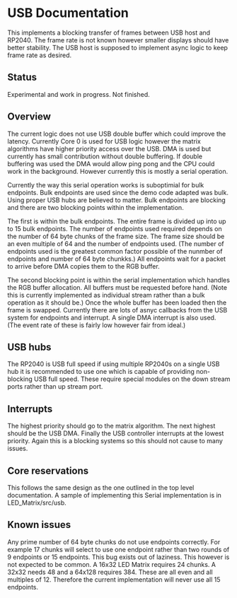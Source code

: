 # USB Documentation
This implements a blocking transfer of frames between USB host and RP2040. The frame rate is not known however smaller displays should have better stability. The USB host is supposed to implement async logic to keep frame rate as desired.

## Status
Experimental and work in progress. Not finished.

## Overview
The current logic does not use USB double buffer which could improve the latency.
Currently Core 0 is used for USB logic however the matrix algorithms have higher priority access over the USB. DMA is used but currently has small contribution without double buffering. If double buffering was used the DMA would allow ping pong and the CPU could work in the background. However currently this is mostly a serial operation.

Currently the way this serial operation works is suboptimial for bulk endpoints. Bulk endpoints are used since the demo code adapted was bulk. Using proper USB hubs are believed to matter. Bulk endpoints are blocking and there are two blocking points within the implementation. 

The first is within the bulk endpoints. The entire frame is divided up into up to 15 bulk endpoints.
The number of endpoints used required depends on the number of 64 byte chunks of the frame size. The frame size should be an even multiple of 64 and the number of endpoints used. (The number of endpoints used is the greatest common factor possible of the nunmber of endpoints and number of 64 byte chunkks.) All endpoints wait for a packet to arrive before DMA copies them to the RGB buffer.


The second blocking point is within the serial implementation which handles the RGB buffer allocation. All buffers must be requested before hand. (Note this is currently implemented as individual stream rather than a bulk operation as it should be.) Once the whole buffer has been loaded then the frame is swapped. Currently there are lots of asnyc callbacks from the USB system for endpoints and interrupt. A single DMA interrupt is also used. (The event rate of these is fairly low however fair from ideal.)

## USB hubs
The RP2040 is USB full speed if using multiple RP2040s on a single USB hub it is recommended to use one which is capable of providing non-blocking USB full speed. 
These require special modules on the down stream ports rather than up stream port.

## Interrupts
The highest priority should go to the matrix algorithm. The next highest should be the USB DMA. Finally the USB controller interrupts at the lowest priority. Again this is a blocking systems so this should not cause to many issues.

## Core reservations
This follows the same design as the one outlined in the top level documentation. A sample of implementing this Serial implementation is in LED_Matrix/src/usb.

## Known issues
Any prime number of 64 byte chunks do not use endpoints correctly. For example 17 chunks will select to use one endpoint rather than two rounds of 9 endpoints or 15 endpoints. This bug exists out of laziness. This however is not expected to be common. A 16x32 LED Matrix requires 24 chunks. A 32x32 needs 48 and a 64x128 requires 384. These are all even and all multiples of 12. Therefore the current implementation will never use all 15 endpoints.

